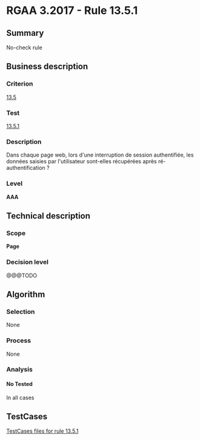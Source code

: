 # RGAA 3.2017 - Rule 13.5.1

## Summary
No-check rule


## Business description

### Criterion
[13.5](http://references.modernisation.gouv.fr/rgaa-accessibilite/criteres.html#crit-13-5)

### Test
[13.5.1](http://references.modernisation.gouv.fr/rgaa-accessibilite/criteres.html#test-13-5-1)

### Description
<div lang="fr">Dans chaque page web, lors d'une interruption de session authentifi&#xE9;e, les donn&#xE9;es saisies par l'utilisateur sont-elles r&#xE9;cup&#xE9;r&#xE9;es apr&#xE8;s r&#xE9;-authentification&nbsp;?</div>

### Level
**AAA**


## Technical description

### Scope
**Page**

### Decision level
@@@TODO


## Algorithm

### Selection
None

### Process
None

### Analysis

#### No Tested
In all cases


##  TestCases

[TestCases files for rule 13.5.1](https://github.com/Asqatasun/Asqatasun/tree/develop/rules/rules-rgaa3.2017/src/test/resources/testcases/rgaa32017/Rgaa32017Rule130501/)


